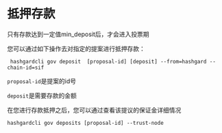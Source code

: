 # 抵押存款
只有存款达到一定值min_deposit后，才会进入投票期

您可以通过如下操作去对指定的提案进行抵押存款：
```
 hashgardcli gov deposit  [proposal-id] [deposit] --from=hashgard --chain-id=sif
```


``` proposal-id ```是提案的id号

``` deposit ```是需要存款的金额


在您进行存款抵押之后，您可以通过查看该提议的保证金详细情况

```
hashgardcli gov deposits [proposal-id] --trust-node
```
